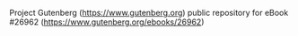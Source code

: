 Project Gutenberg (https://www.gutenberg.org) public repository for eBook #26962 (https://www.gutenberg.org/ebooks/26962)
